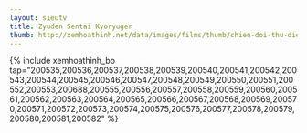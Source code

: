 ```yaml
---
layout: sieutv
title: Zyuden Sentai Kyoryuger
thumb: http://xemhoathinh.net/data/images/films/thumb/chien-doi-thu-dien-kyoryuger-zyuden-sentai-kyoryuger-2013.jpg
---
```

{% include xemhoathinh_bo tap="200535,200536,200537,200538,200539,200540,200541,200542,200543,200544,200545,200546,200547,200548,200549,200550,200551,200552,200553,200688,200555,200556,200557,200558,200559,200560,200561,200562,200563,200564,200565,200566,200567,200568,200569,200570,200571,200572,200573,200574,200575,200576,200577,200578,200579,200580,200581,200582" %} 
